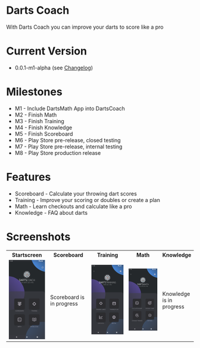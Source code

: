 # Darts Coach
With Darts Coach you can improve your darts to score like a pro

# Current Version
* 0.0.1-m1-alpha (see [Changelog](CHANGELOG.md))

# Milestones
* M1 - Include DartsMath App into DartsCoach
* M2 - Finish Math 
* M3 - Finish Training
* M4 - Finish Knowledge
* M5 - Finish Scoreboard
* M6 - Play Store pre-release, closed testing
* M7 - Play Store pre-release, internal testing
* M8 - Play Store production release

# Features
* Scoreboard - Calculate your throwing dart scores
* Training - Improve your scoring or doubles or create a plan
* Math - Learn checkouts and calculate like a pro
* Knowledge - FAQ about darts

# Screenshots 
<table>
<tr>
<th>Startscreen</th>
<th>Scoreboard</th>
<th>Training</th>
<th>Math</th>
<th>Knowledge</th>
</tr>
<tr>
<td style="width: 25%"><img src="screenshots/ScreenshotMain.png"></td>
<td style="width: 25%">Scoreboard is in progress</td>
<td style="width: 25%"><img src="screenshots/ScreenshotTraining.png"></td>
<td style="width: 25%"><img src="screenshots/ScreenshotMath.png"> </td>
<td style="width: 25%">Knowledge is in progress</td>
</tr>
</table>